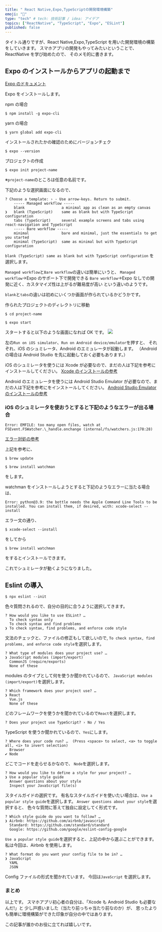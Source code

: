 ```yaml
---
title: " React Native,Expo,TypeScriptの開発環境構築"
emoji: "🎥"
type: "tech" # tech: 技術記事 / idea: アイデア
topics: ["ReactNative", "TypeScript", "Expo", "ESLint"]
published: false
---
```


タイトル通りですが、React Native,Expo,TypeScript を用いた開発環境の構築をしていきます。
スマホアプリの開発もやってみたいということで、ReactNative を学び始めたので、
そのメモ的に書きます。

## Expo のインストールからアプリの起動まで

[Expo のドキュメント](https://expo.io/)

Expo をインストールします。

npm の場合

```
$ npm install -g expo-cli
```

yarn の場合

```
$ yarn global add expo-cli
```

インストールされたかの確認のためにバージョンチェク

```
$ expo --version
```

プロジェクトの作成

```
$ expo init project-name
```

※`project-name`のところは任意の名前です。

下記のような選択画面になるので、

```
? Choose a template: › - Use arrow-keys. Return to submit.
    ----- Managed workflow -----
    blank                 a minimal app as clean as an empty canvas
❯   blank (TypeScript)    same as blank but with TypeScript configuration
    tabs (TypeScript)     several example screens and tabs using react-navigation and TypeScript
    ----- Bare workflow -----
    minimal               bare and minimal, just the essentials to get you started
    minimal (TypeScript)  same as minimal but with TypeScript configuration
```

`blank (TypeScript) same as blank but with TypeScript configuration`
を選択します。

`Managed workflow`と`Bare workflow`の違いは簡単にいうと、
`Managed workflow`→Expo のサポート下で開発できる
`Bare workflow`→Expo なしでの開発に近く、カスタマイズ性は上がるが難易度が高い
という違いのようです。

`blank`と`tabs`の違いは初めにいくつか画面が作られているかどうかです。

作られたプロジェクトのディレクトリに移動

```
$ cd project-name
```

```
$ expo start
```

スタートすると以下のような画面になれば OK です。
![](https://storage.googleapis.com/zenn-user-upload/sw46nhvcikwgmvjzshbtytu9ozxw)

左の`Run on iOS simulator`、`Run on Android device/emulator`を押すと、
それぞれ、iOS のシュミレータ、Android のエミュレータが起動します。
（Android の場合は Android Studio を先に起動しておく必要もあります。）

iOS のシュミレータを使うには Xcode が必要なので、まだの人は下記を参考にインストールしてください。
[Xcode のインストールの参考](https://docs.expo.io/workflow/ios-simulator/)

Android のエミュレータを使うには Android Studio Emulator が必要なので、まだの人は下記を参考にをインストールしてください。
[Android Studio Emulator のインストールの参考](https://docs.expo.io/workflow/android-studio-emulator/)

### iOS のシュミレータを使おうとすると下記のようなエラーが出る場合

`Error: EMFILE: too many open files, watch at FSEvent.FSWatcher.\_handle.onchange (internal/fs/watchers.js:178:28)`

[エラー対処の参考](https://stackoverflow.com/questions/58675179/error-emfile-too-many-open-files-react-native-cli)

上記を参考に、

```
$ brew update
```

```
$ brew install watchman
```

をします。

watchman をインストールしようとすると下記のようなエラーに当たる場合は、

`Error: python@3.9: the bottle needs the Apple Command Line Tools to be installed. You can install them, if desired, with: xcode-select --install`

エラー文の通り、

```
$ xcode-select --install
```

をしてから

```
$ brew install watchman
```

をするとインストールできます。

これでシュミレータが動くようになりました。

## Eslint の導入

```
$ npx eslint --init
```

色々質問されるので、自分の目的に合うように選択してきます。

```
? How would you like to use ESLint? …
  To check syntax only
  To check syntax and find problems
❯ To check syntax, find problems, and enforce code style
```

文法のチェックと、ファイルの修正もして欲しいので,
`To check syntax, find problems, and enforce code style`を選択します。

```
? What type of modules does your project use? …
❯ JavaScript modules (import/export)
  CommonJS (require/exports)
  None of these
```

modules のタイプとして何を使うか聞かれているので、
`JavaScript modules (import/export)`を選択します。

```
? Which framework does your project use? …
❯ React
  Vue.js
  None of these
```

どのフレームワークを使うかを聞かれているので`React`を選択します。

```
? Does your project use TypeScript? › No / Yes
```

TypeScript を使うか聞かれているので、`Yes`にします。

```
? Where does your code run? …  (Press <space> to select, <a> to toggle all, <i> to invert selection)
  Browser
✔ Node
```

どこでコードを走らせるかなので、
`Node`を選択します。

```
? How would you like to define a style for your project? …
❯ Use a popular style guide
  Answer questions about your style
  Inspect your JavaScript file(s)
```

スタイルガイドの選択です。
有名なスタイルガイドを使いたい場合は、`Use a popular style guide`を選択します。
`Answer questions about your style`を選択すると、
色々な質問に答えて独自に設定してく形式です。

```
? Which style guide do you want to follow? …
❯ Airbnb: https://github.com/airbnb/javascript
  Standard: https://github.com/standard/standard
  Google: https://github.com/google/eslint-config-google
```

`Use a popular style guide`を選択すると、上記の中から選ぶことができます。
私は今回は、Airbnb を使用します。

```
? What format do you want your config file to be in? …
❯ JavaScript
  YAML
  JSON
```

Config ファイルの形式を聞かれています。
今回は`JavaScript` を選択します。

### まとめ

以上です。
スマホアプリ初心者の自分は、「Xcode も Android Studio も必要なんだ!」と
少し戸惑いました（当たり前っちゃ当たり前なのか）が、
思ったよりも簡単に環境構築ができた印象が自分の中ではあります。

この記事が誰かのお役に立てれば嬉しいです。
